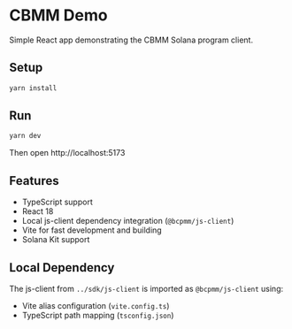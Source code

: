 # CBMM Demo

Simple React app demonstrating the CBMM Solana program client.

## Setup

```bash
yarn install
```

## Run

```bash
yarn dev
```

Then open http://localhost:5173

## Features

- TypeScript support
- React 18
- Local js-client dependency integration (`@bcpmm/js-client`)
- Vite for fast development and building
- Solana Kit support

## Local Dependency

The js-client from `../sdk/js-client` is imported as `@bcpmm/js-client` using:
- Vite alias configuration (`vite.config.ts`)
- TypeScript path mapping (`tsconfig.json`)

